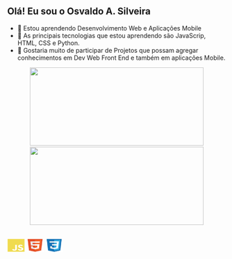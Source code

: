 ## Olá! Eu sou o Osvaldo A. Silveira
- 👀 Estou aprendendo Desenvolvimento Web e Aplicações Mobile
- 🌱 As principais tecnologias que estou aprendendo são JavaScrip, HTML, CSS e Python.
- 💞️ Gostaria muito de participar de Projetos que possam agregar conhecimentos em Dev Web Front End e também em aplicações Mobile.
<div align = center>
<img width = "400em" height = "180em" src = "https://github-readme-stats.vercel.app/api?username=oasosvaldo&show_icons=true&theme=dark&include_all_commits=true&count_private=true"/>
<img width = "400em" height = "180em" src = "https://github-readme-stats.vercel.app/api/top-langs/?username=oasosvaldo&layout=compact&langs_count=16&theme=dark"/>
</div>

##

<div margin-left = "200px">
    <img align="center" alt="OsvaldoJS" width="40px" height="30px" src="https://raw.githubusercontent.com/devicons/devicon/master/icons/javascript/javascript-plain.svg" />
    <img align="center" alt="OsvaldoHTML" width="40px" height="30px" src="https://raw.githubusercontent.com/devicons/devicon/master/icons/html5/html5-original.svg" />
    <img align="center" alt="OsvaldoCSS" width="40px" height="30px" src="https://raw.githubusercontent.com/devicons/devicon/master/icons/css3/css3-original.svg" />

</div>
